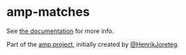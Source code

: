 # amp-matches

See [the documentation](http://amp-project.com#amp-matches) for more info.

Part of the [amp project](http://amp-project.com#amp-matches), initially created by [@HenrikJoreteg](http://twitter.com/henrikjoreteg).